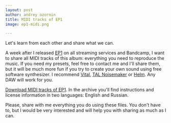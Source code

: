 ```yaml
---
layout: post
author: andrey ozornin
title: MIDI tracks of EP1
image: ep1-midi.png

---
```


Let's learn from each other and share what we can.

A week after I released [EP1](/ep1) on all streaming services and Bandcamp, I want to share all MIDI tracks of this album: 
everything you need to reproduce the music. If you need my presets, feel free to contact me and I'll share them, 
but it will be much more fun if you try to create your own sound using free software synthesizer.
I recommend [Vital](https://vital.audio/), [TAL Noisemaker](https://tal-software.com/products/tal-noisemaker) or [Helm](https://tytel.org/helm/).
Any DAW will work for you.

[Download MIDI tracks of EP1](https://disk.yandex.ru/d/kEJ8iRYTnS1VSQ). In the archive you'll find instructions and license information in two languages: English and Russian.

Please, share with me everything you do using these files. You don't have to, but I would be very interested and will help you with sharing as much as I can.

